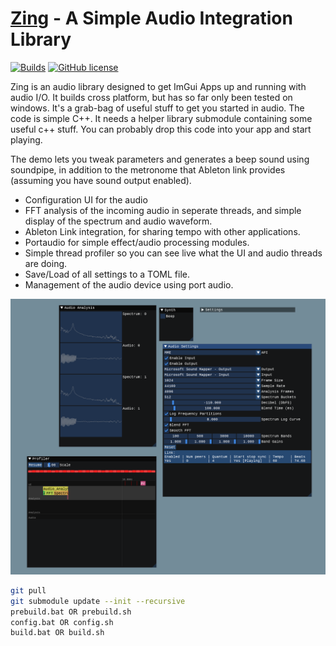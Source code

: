 [Zing](https://github.com/Rezonality/zing) - A Simple Audio Integration Library
===================================================================================================
[![Builds](https://github.com/Rezonality/zing/workflows/Builds/badge.svg)](https://github.com/Rezonality/zing/actions?query=workflow%3ABuilds)
[![GitHub license](https://img.shields.io/badge/license-MIT-blue.svg)](https://github.com/Rezonality/zing/blob/master/LICENSE)

Zing is an audio library designed to get ImGui Apps up and running with audio I/O.  It builds cross platform, but has so far only been tested on windows.  It's a grab-bag of useful stuff to get you started in audio.  The code is simple C++.  It needs a helper library submodule containing some useful c++ stuff.  You can probably drop this code into your app and start playing.

The demo lets you tweak parameters and generates a beep sound using soundpipe, in addition to the metronome that Ableton link provides (assuming you have sound output enabled).

- Configuration UI for the audio
- FFT analysis of the incoming audio in seperate threads, and simple display of the spectrum and audio waveform.
- Ableton Link integration, for sharing tempo with other applications.
- Portaudio for simple effect/audio processing modules.
- Simple thread profiler so you can see live what the UI and audio threads are doing.
- Save/Load of all settings to a TOML file.
- Management of the audio device using port audio.

![ImGui](screenshots/sample.png)

``` bash
git pull
git submodule update --init --recursive
prebuild.bat OR prebuild.sh
config.bat OR config.sh
build.bat OR build.sh
```

